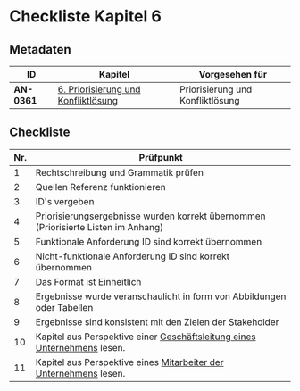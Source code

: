 # Checkliste Kapitel 6

## Metadaten
| ID | Kapitel | Vorgesehen für |
|---|---|---|
| <a name="AN-0361">**AN-0361**</a> | [6. Priorisierung und Konfliktlösung](../lastenheft/06.-priorisierung-und-konfliktloesung.md) | Priorisierung und Konfliktlösung |

## Checkliste
| Nr\. | Prüfpunkt |
|---|---|
|  1 | Rechtschreibung und Grammatik prüfen  |
|  2 | Quellen Referenz funktionieren |
|  3 |  ID's vergeben |
|  4 | Priorisierungsergebnisse wurden korrekt übernommen (Priorisierte Listen im Anhang) |
|  5 | Funktionale Anforderung ID sind korrekt übernommen |
|  6 | Nicht-funktionale Anforderung ID sind korrekt übernommen |
|  7 |  Das Format ist Einheitlich |
|  8 | Ergebnisse wurde veranschaulicht in form von Abbildungen oder Tabellen |
|  9 | Ergebnisse sind konsistent mit den Zielen der Stakeholder |
|  10 | Kapitel aus Perspektive einer [Geschäftsleitung eines Unternehmens](rollen-des-perspektivenbasierten-lesens.md) lesen. |
|  11 | Kapitel aus Perspektive eines [Mitarbeiter der Unternehmens](rollen-des-perspektivenbasierten-lesens.md) lesen. |
